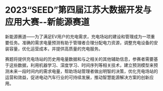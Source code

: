 # 2023“SEED”第四届江苏大数据开发与应用大赛--新能源赛道
新能源赛道——为了满足EV用户的充电需求，充电场站的建设和管理成为一项重要任务。准确的需求电量预测有助于管理者合理分配电力资源，调整充电设备的安装容量，优化运营成本，并提供高质量的充电服务。

赛题将提供充电场站的历史用电量数据和与之相关的其他辅助信息，参赛者需要基于这些数据，利用机器学习、深度学习、时间序列等相关技术，建立预测模型来预测未来一段时间内的需求电量，帮助场站管理者做出明智的决策，优化充电场站的运营和效益，促进电动汽车行业的可持续发展，推动智慧能源解决方案的创新应用。
